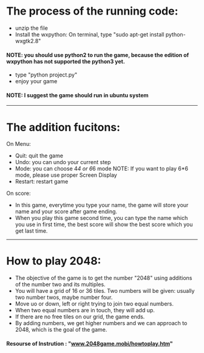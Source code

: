 # The process of the running code: 
 * unzip the file
 * Install the wxpython: On terminal, type "sudo apt-get install python-wxgtk2.8"
 
#### NOTE: you should use python2 to run the game, because the edition of wxpython has not supported the python3 yet.
 
 * type "python project.py"
 * enjoy your game

#### NOTE: I suggest the game should run in ubuntu system
---------

# The addition fucitons:

 On Menu:
 * Quit: quit the game
 * Undo: you can undo your current step
 * Mode: you can choose 4*4 or 6*6 mode 
     NOTE: If you want to play 6*6 mode, please use proper Screen Display
 * Restart: restart game

 On score:
 * In this game, everytime you type your name, the game will store your name and your
 	score after game ending.
 * When you play this game second time, you can type the name which you use in first time, the best score will show the best score which you get last time.
---------

# How to play 2048:
  * The objective of the game is to get the number "2048" using additions of the number two and its multiples.
  * You will have a grid of 16 or 36 tiles. Two numbers will be given: usually two number twos, maybe number four.
  * Move uo or down, left or right trying to join two equal numbers.
  * When two equal numbers are in touch, they will add up.
  * If there are no free tiles on our grid, the game ends.
  * By adding numbers, we get higher numbers and we can approach to 2048, which is the goal of the game.

#### Resourse of Instrution : "www.2048game.mobi/howtoplay.htm"


